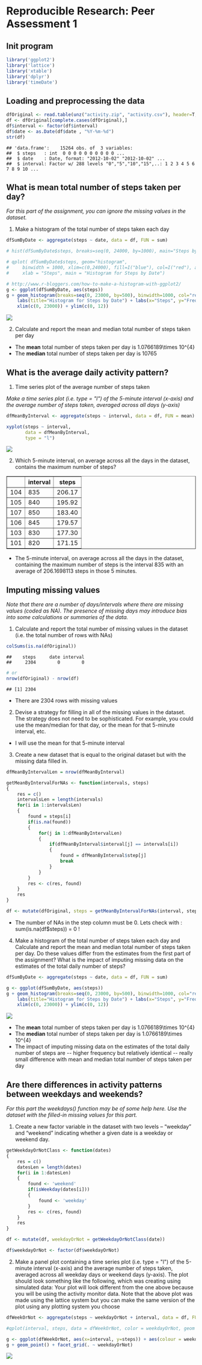 # Reproducible Research: Peer Assessment 1

## Init program


```r
library('ggplot2')
library('lattice')
library('xtable')
library('dplyr')
library('timeDate')
```

## Loading and preprocessing the data


```r
dfOriginal <- read.table(unz("activity.zip", "activity.csv"), header=T, quote="\"", sep=",") # , nrows=30
df <- dfOriginal[complete.cases(dfOriginal),]
df$interval <- factor(df$interval)
df$date <- as.Date(df$date , "%Y-%m-%d")
str(df)
```

```
## 'data.frame':	15264 obs. of  3 variables:
##  $ steps   : int  0 0 0 0 0 0 0 0 0 0 ...
##  $ date    : Date, format: "2012-10-02" "2012-10-02" ...
##  $ interval: Factor w/ 288 levels "0","5","10","15",..: 1 2 3 4 5 6 7 8 9 10 ...
```


## What is mean total number of steps taken per day?

*For this part of the assignment, you can ignore the missing values in the dataset.*

1. Make a histogram of the total number of steps taken each day


```r
dfSumByDate <- aggregate(steps ~ date, data = df, FUN = sum)

# hist(dfSumByDate$steps, breaks=seq(0, 24000, by=1000), main="Steps by date")

# qplot( dfSumByDate$steps, geom="histogram", 
#     binwidth = 1000, xlim=c(0,24000), fill=I("blue"), col=I("red"), alpha=I(.2), 
#     xlab = "Steps", main = "Histogram for Steps by Date")

# http://www.r-bloggers.com/how-to-make-a-histogram-with-ggplot2/
g <- ggplot(dfSumByDate, aes(steps))
g + geom_histogram(breaks=seq(0, 23000, by=500), binwidth=1000, col="red", fill="blue", alpha = .2) + 
    labs(title="Histogram for Steps by Date") + labs(x="Steps", y="Frequency") + 
    xlim(c(0, 23000)) + ylim(c(0, 12))
```

![](PA1_template_files/figure-html/unnamed-chunk-2-1.png)

2. Calculate and report the mean and median total number of steps taken per day

- The **mean** total number of steps taken per day is 1.0766189\times 10^{4}
- The **median** total number of steps taken per day is 10765


## What is the average daily activity pattern?

1. Time series plot of the average number of steps taken

*Make a time series plot (i.e. type = "l") of the 5-minute interval (x-axis) and the average number of steps taken, averaged across all days (y-axis)*


```r
dfMeanByInterval <- aggregate(steps ~ interval, data = df, FUN = mean)

xyplot(steps ~ interval,
       data = dfMeanByInterval,
       type = "l")
```

![](PA1_template_files/figure-html/unnamed-chunk-3-1.png)

2. Which 5-minute interval, on average across all the days in the dataset, contains the maximum number of steps?

<table border=1>
<tr> <th>  </th> <th> interval </th> <th> steps </th>  </tr>
  <tr> <td align="right"> 104 </td> <td> 835 </td> <td align="right"> 206.17 </td> </tr>
  <tr> <td align="right"> 105 </td> <td> 840 </td> <td align="right"> 195.92 </td> </tr>
  <tr> <td align="right"> 107 </td> <td> 850 </td> <td align="right"> 183.40 </td> </tr>
  <tr> <td align="right"> 106 </td> <td> 845 </td> <td align="right"> 179.57 </td> </tr>
  <tr> <td align="right"> 103 </td> <td> 830 </td> <td align="right"> 177.30 </td> </tr>
  <tr> <td align="right"> 101 </td> <td> 820 </td> <td align="right"> 171.15 </td> </tr>
   </table>

- The 5-minute interval, on average across all the days in the dataset, containing the maximum number of steps is the interval 835 with an average of  206.1698113 steps in those 5 minutes.


## Imputing missing values

*Note that there are a number of days/intervals where there are missing values
(coded as NA). The presence of missing days may introduce bias into some
calculations or summaries of the data.*

1. Calculate and report the total number of missing values in the dataset
(i.e. the total number of rows with NAs)


```r
colSums(is.na(dfOriginal))
```

```
##    steps     date interval 
##     2304        0        0
```

```r
# or 
nrow(dfOriginal) - nrow(df)
```

```
## [1] 2304
```

- There are 2304 rows with missing values


2. Devise a strategy for filling in all of the missing values in the dataset. The
strategy does not need to be sophisticated. For example, you could use
the mean/median for that day, or the mean for that 5-minute interval, etc.

- I will use the mean for that 5-minute interval

3. Create a new dataset that is equal to the original dataset but with the
missing data filled in.


```r
dfMeanByIntervalLen = nrow(dfMeanByInterval)

getMeanByIntervalForNAs <- function(intervals, steps)
{
    res = c()
    intervalsLen = length(intervals)
    for(i in 1:intervalsLen)
    {
        found = steps[i]
        if(is.na(found))
        {
            for(j in 1:dfMeanByIntervalLen)
            {
                if(dfMeanByInterval$interval[j] == intervals[i])
                {
                    found = dfMeanByInterval$step[j]
                    break
                }
            }
        }
        res <- c(res, found)
    }
    res
}

df <- mutate(dfOriginal, steps = getMeanByIntervalForNAs(interval, steps))
```

- The number of NAs in the step column must be 0. Lets check with : sum(is.na(df$steps)) = 0 !

4. Make a histogram of the total number of steps taken each day and Calculate
and report the mean and median total number of steps taken per day. Do
these values differ from the estimates from the first part of the assignment?
What is the impact of imputing missing data on the estimates of the total
daily number of steps?



```r
dfSumByDate <- aggregate(steps ~ date, data = df, FUN = sum)

g <- ggplot(dfSumByDate, aes(steps))
g + geom_histogram(breaks=seq(0, 23000, by=500), binwidth=1000, col="red", fill="blue", alpha = .2) + 
    labs(title="Histogram for Steps by Date") + labs(x="Steps", y="Frequency") + 
    xlim(c(0, 23000)) + ylim(c(0, 12))
```

![](PA1_template_files/figure-html/unnamed-chunk-7-1.png)

- The **mean** total number of steps taken per day is 1.0766189\times 10^{4}
- The **median** total number of steps taken per day is 1.0766189\times 10^{4}
- The impact of imputing missing data on the estimates of the total
daily number of steps are 
-- higher frequency but relatively identical
-- really small difference with mean and median total number of steps taken per day


## Are there differences in activity patterns between weekdays and weekends?

*For this part the weekdays() function may be of some help here. Use the dataset
with the filled-in missing values for this part.*

1. Create a new factor variable in the dataset with two levels – “weekday”
and “weekend” indicating whether a given date is a weekday or weekend
day.


```r
getWeekdayOrNotClass <- function(dates)
{
    res = c()
    datesLen = length(dates)
    for(i in 1:datesLen)
    {
        found <- 'weekend'
        if(isWeekday(dates[i]))
        {
            found <- 'weekday'
        }
        res <- c(res, found)
    }
    res
}

df <- mutate(df, weekdayOrNot = getWeekdayOrNotClass(date))

df$weekdayOrNot <- factor(df$weekdayOrNot)
```

2. Make a panel plot containing a time series plot (i.e. type = "l") of the
5-minute interval (x-axis) and the average number of steps taken, averaged
across all weekday days or weekend days (y-axis). The plot should look
something like the following, which was creating using simulated data:
Your plot will look different from the one above because you will be using
the activity monitor data. Note that the above plot was made using the lattice
system but you can make the same version of the plot using any plotting system
you choose


```r
dfWeekOrNot <- aggregate(steps ~ weekdayOrNot + interval, data = df, FUN = mean)

#qplot(interval, steps, data = dfWeekOrNot, color = weekdayOrNot, geom = c("point", "smooth"), method = "lm", facets = .~weekdayOrNot)

g <- ggplot(dfWeekOrNot, aes(x=interval, y=steps)) + aes(colour = weekdayOrNot)
g + geom_point() + facet_grid(. ~ weekdayOrNot)
```

![](PA1_template_files/figure-html/unnamed-chunk-9-1.png)

